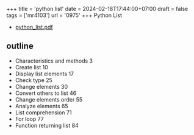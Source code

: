 +++
title = 'python list'
date = 2024-02-18T17:44:00+07:00
draft = false
tags = ['mr4103']
url = '0975'
+++
Python List
<!--more-->

+ [python_list.pdf](https://osf.io/rxu7v)


## outline
+ Characteristics and methods 3
+ Create list 10
+ Display list elements 17
+ Check type 25
+ Change elements 30
+ Convert others to list 46
+ Change elements order 55
+ Analyze elements 65
+ List comprehension 71
+ For loop 77
+ Function returning list 84
